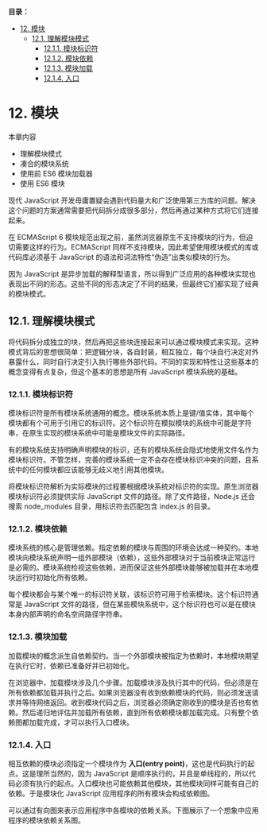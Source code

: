 **目录：**

- [12. 模块](#12-模块)
  - [12.1. 理解模块模式](#121-理解模块模式)
    - [12.1.1. 模块标识符](#1211-模块标识符)
    - [12.1.2. 模块依赖](#1212-模块依赖)
    - [12.1.3. 模块加载](#1213-模块加载)
    - [12.1.4. 入口](#1214-入口)

# 12. 模块

本章内容

- 理解模块模式
- 凑合的模块系统
- 使用前 ES6 模块加载器
- 使用 ES6 模块

现代 JavaScript 开发毋庸置疑会遇到代码量大和广泛使用第三方库的问题。解决这个问题的方案通常需要把代码拆分成很多部分，然后再通过某种方式将它们连接起来。

在 ECMAScript 6 模块规范出现之前，虽然浏览器原生不支持模块的行为，但迫切需要这样的行为。ECMAScript 同样不支持模块，因此希望使用模块模式的库或代码库必须基于 JavaScript 的语法和词法特性“伪造”出类似模块的行为。

因为 JavaScript 是异步加载的解释型语言，所以得到广泛应用的各种模块实现也表现出不同的形态。这些不同的形态决定了不同的结果，但最终它们都实现了经典的模块模式。

## 12.1. 理解模块模式

将代码拆分成独立的块，然后再把这些块连接起来可以通过模块模式来实现。这种模式背后的思想很简单：把逻辑分块，各自封装，相互独立，每个块自行决定对外暴露什么，同时自行决定引入执行哪些外部代码。不同的实现和特性让这些基本的概念变得有点复杂，但这个基本的思想是所有 JavaScript 模块系统的基础。

### 12.1.1. 模块标识符

模块标识符是所有模块系统通用的概念。模块系统本质上是键/值实体，其中每个模块都有个可用于引用它的标识符。这个标识符在模拟模块的系统中可能是字符串，在原生实现的模块系统中可能是模块文件的实际路径。

有的模块系统支持明确声明模块的标识，还有的模块系统会隐式地使用文件名作为模块标识符。不管怎样，完善的模块系统一定不会存在模块标识冲突的问题，且系统中的任何模块都应该能够无歧义地引用其他模块。

将模块标识符解析为实际模块的过程要根据模块系统对标识符的实现。原生浏览器模块标识符必须提供实际 JavaScript 文件的路径。除了文件路径，Node.js 还会搜索 node_modules 目录，用标识符去匹配包含 index.js 的目录。

### 12.1.2. 模块依赖

模块系统的核心是管理依赖。指定依赖的模块与周围的环境会达成一种契约。本地模块向模块系统声明一组外部模块（依赖），这些外部模块对于当前模块正常运行是必需的。模块系统检视这些依赖，进而保证这些外部模块能够被加载并在本地模块运行时初始化所有依赖。

每个模块都会与某个唯一的标识符关联，该标识符可用于检索模块。这个标识符通常是 JavaScript 文件的路径，但在某些模块系统中，这个标识符也可以是在模块本身内部声明的命名空间路径字符串。

### 12.1.3. 模块加载

加载模块的概念派生自依赖契约。当一个外部模块被指定为依赖时，本地模块期望在执行它时，依赖已准备好并已初始化。

在浏览器中，加载模块涉及几个步骤。加载模块涉及执行其中的代码，但必须是在所有依赖都加载并执行之后。如果浏览器没有收到依赖模块的代码，则必须发送请求并等待网络返回。收到模块代码之后，浏览器必须确定刚收到的模块是否也有依赖。然后递归地评估并加载所有依赖，直到所有依赖模块都加载完成。只有整个依赖图都加载完成，才可以执行入口模块。

### 12.1.4. 入口

相互依赖的模块必须指定一个模块作为 **入口(entry point)**，这也是代码执行的起点。这是理所当然的，因为 JavaScript 是顺序执行的，并且是单线程的，所以代码必须有执行的起点。入口模块也可能依赖其他模块，其他模块同样可能有自己的依赖。于是模块化 JavaScript 应用程序的所有模块会构成依赖图。

可以通过有向图来表示应用程序中各模块的依赖关系。下图展示了一个想象中应用程序的模块依赖关系图。

